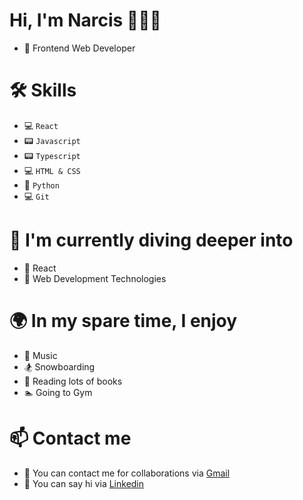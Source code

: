 # Hi, I'm Narcis 👋👋👋

* 🏢 Frontend Web Developer

# 🛠 Skills
* 💻 `React`
* 📟 `Javascript`
* 📟 `Typescript`
* 💻 `HTML & CSS`
* 📙 `Python`
* 💻 `Git`

# 🧠 I'm currently diving deeper into
* 🚀 React
* 🚀 Web Development Technologies

# 🌍 In my spare time, I enjoy
* 🎵 Music
* 🏂 Snowboarding
* 📒 Reading lots of books
* 🏊 Going to Gym

# 📫 Contact me
* 📧 You can contact me for collaborations via [Gmail](https://mail.google.com/mail/?view=cm&fs=1&to=narcis.gusa@gmail.com)
* 📮 You can say hi via [Linkedin](https://www.linkedin.com/in/narcis-gusa/)
